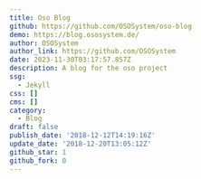```yaml
---
title: Oso Blog
github: https://github.com/OSOSystem/oso-blog
demo: https://blog.ososystem.de/
author: OSOSystem
author_link: https://github.com/OSOSystem
date: 2023-11-30T03:17:57.857Z
description: A blog for the oso project
ssg:
  - Jekyll
css: []
cms: []
category:
  - Blog
draft: false
publish_date: '2018-12-12T14:19:16Z'
update_date: '2018-12-20T13:05:12Z'
github_star: 1
github_fork: 0
---
```

